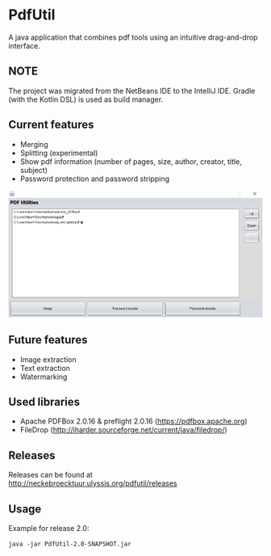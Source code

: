 # PdfUtil
A java application that combines pdf tools using an intuitive drag-and-drop interface.

## NOTE
The project was migrated from the NetBeans IDE to the IntelliJ IDE.
Gradle (with the Kotlin DSL) is used as build manager.

## Current features
 - Merging
 - Splitting (experimental)
 - Show pdf information (number of pages, size, author, creator, title, subject)
 - Password protection and password stripping

![](pdf_util.png)

## Future features
- Image extraction
- Text extraction
- Watermarking

## Used libraries
- Apache PDFBox 2.0.16 & preflight 2.0.16 (https://pdfbox.apache.org)
- FileDrop (http://iharder.sourceforge.net/current/java/filedrop/)


## Releases
Releases can be found at http://neckebroecktuur.ulyssis.org/pdfutil/releases

## Usage
Example for release 2.0:
```
java -jar PdfUtil-2.0-SNAPSHOT.jar
```
